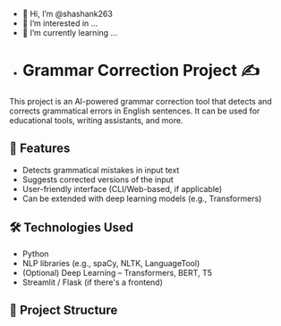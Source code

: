 - 👋 Hi, I’m @shashank263
- 👀 I’m interested in ...
- 🌱 I’m currently learning ...
- # Grammar Correction Project ✍️

This project is an AI-powered grammar correction tool that detects and corrects grammatical errors in English sentences. It can be used for educational tools, writing assistants, and more.

## 🚀 Features
- Detects grammatical mistakes in input text
- Suggests corrected versions of the input
- User-friendly interface (CLI/Web-based, if applicable)
- Can be extended with deep learning models (e.g., Transformers)

## 🛠️ Technologies Used
- Python
- NLP libraries (e.g., spaCy, NLTK, LanguageTool)
- (Optional) Deep Learning – Transformers, BERT, T5
- Streamlit / Flask (if there's a frontend)

## 📁 Project Structure


<!---
shashank263/shashank263 is a ✨ special ✨ repository because its `README.md` (this file) appears on your GitHub profile.
You can click the Preview link to take a look at your changes.
--->
